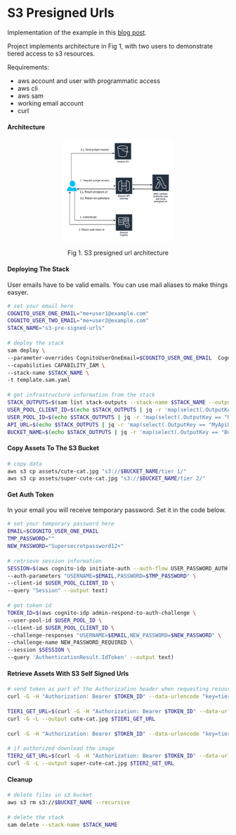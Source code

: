 # S3 Presigned Urls
Implementation of the example in this [blog post](https://www.itguyjournals.com/s3-tiered-access-with-presigned-urls/).

Project implements architecture in Fig 1, with two users to demonstrate tiered access to s3 resources.

Requirements:
- aws account and user with programmatic access
- aws cli
- aws sam
- working email account
- curl


#### Architecture
<p align="center"><img width="50%" src="./assets/s3-pre-signed-url.png" title="Fig 1. S3 presigned url architecture" /></p>
<p align="center">Fig 1. S3 presigned url architecture</p>

#### Deploying The Stack

User emails have to be valid emails. You can use mail aliases to make things easyer.
```bash
# set your email here
COGNITO_USER_ONE_EMAIL="me+user1@example.com"
COGNITO_USER_TWO_EMAIL="me+user2@example.com"
STACK_NAME="s3-pre-signed-urls"

# deploy the stack
sam deploy \
--parameter-overrides CognitoUserOneEmail=$COGNITO_USER_ONE_EMAIL  CognitoUserTwoEmail=$COGNITO_USER_TWO_EMAIL \
--capabilities CAPABILITY_IAM \
--stack-name $STACK_NAME \
-t template.sam.yaml

# get infrastructure information from the stack
STACK_OUTPUTS=$(sam list stack-outputs --stack-name $STACK_NAME --output json)
USER_POOL_CLIENT_ID=$(echo $STACK_OUTPUTS | jq -r 'map(select(.OutputKey == "CognitoUserPoolClientId")) | .[0].OutputValue')
USER_POOL_ID=$(echo $STACK_OUTPUTS | jq -r 'map(select(.OutputKey == "UserPoolId")) | .[0].OutputValue')
API_URL=$(echo $STACK_OUTPUTS | jq -r 'map(select(.OutputKey == "MyApiUrl")) | .[0].OutputValue')
BUCKET_NAME=$(echo $STACK_OUTPUTS | jq -r 'map(select(.OutputKey == "BucketName")) | .[0].OutputValue')
```

#### Copy Assets To The S3 Bucket
```bash
# copy data
aws s3 cp assets/cute-cat.jpg "s3://$BUCKET_NAME/tier 1/"
aws s3 cp assets/super-cute-cat.jpg "s3://$BUCKET_NAME/tier 2/"
```

#### Get Auth Token

In your email you will receive temporary password. Set it in the code below.
```bash
# set your temporary password here
EMAIL=$COGNITO_USER_ONE_EMAIL
TMP_PASSWORD=""
NEW_PASSWORD="Supersecretpassword12+"

# retrieve session information
SESSION=$(aws cognito-idp initiate-auth --auth-flow USER_PASSWORD_AUTH \
--auth-parameters "USERNAME=$EMAIL,PASSWORD=$TMP_PASSWORD" \
--client-id $USER_POOL_CLIENT_ID \
--query "Session" --output text)

# get token id
TOKEN_ID=$(aws cognito-idp admin-respond-to-auth-challenge \
--user-pool-id $USER_POOL_ID \
--client-id $USER_POOL_CLIENT_ID \
--challenge-responses "USERNAME=$EMAIL,NEW_PASSWORD=$NEW_PASSWORD" \
--challenge-name NEW_PASSWORD_REQUIRED \
--session $SESSION \
--query 'AuthenticationResult.IdToken' --output text)
```

#### Retrieve Assets With S3 Self Signed Urls
```bash
# send token as part of the Authorization header when requesting resources.
curl -G -H "Authorization: Bearer $TOKEN_ID" --data-urlencode "key=tier 1/cute-cat.jpg" "$API_URL/presignedurl"

TIER1_GET_URL=$(curl -G -H "Authorization: Bearer $TOKEN_ID" --data-urlencode "key=tier 1/cute-cat.jpg" "$API_URL/presignedurl" | jq -r '.url')
curl -G -L --output cute-cat.jpg $TIER1_GET_URL

curl -G -H "Authorization: Bearer $TOKEN_ID" --data-urlencode "key=tier 2/super-cute-cat.jpg" "$API_URL/presignedurl"

# if authorized download the image
TIER2_GET_URL=$(curl -G -H "Authorization: Bearer $TOKEN_ID" --data-urlencode "key=tier 2/super-cute-cat.jpg" "$API_URL/presignedurl" | jq -r '.url')
curl -G -L --output super-cute-cat.jpg $TIER2_GET_URL
```
#### Cleanup
```bash
# delete files in s3 bucket
aws s3 rm s3://$BUCKET_NAME --recursive

# delete the stack
sam delete --stack-name $STACK_NAME
```
